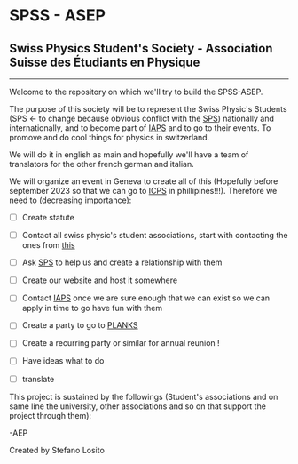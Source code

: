 # SPSS - ASEP

## Swiss Physics Student's Society - Association Suisse des Étudiants en Physique

___

Welcome to the repository on which we'll try to build the SPSS-ASEP.


The purpose of this society will be to represent the Swiss Physic's Students (SPS <- to change because obvious conflict with the [SPS](https://www.sps.ch/en/sps)) nationally and internationally, and to become part of [IAPS](https://www.iaps.info/) and to go to their events. To promove and do cool things for physics in switzerland.

We will do it in english as main and hopefully we'll have a team of translators for the other french german and italian.

We will organize an event in Geneva to create all of this (Hopefully before september 2023 so that we can go to [ICPS](https://www.icps2023.com/) in phillipines!!!). Therefore we need to (decreasing importance):

- [ ] Create statute
- [ ] Contact all swiss physic's student associations, start with contacting the ones from [this](https://www.swissuniversities.ch/en/organisation/members)
- [ ] Ask [SPS](https://www.sps.ch/en/sps) to help us and create a relationship with them
- [ ] Create our website and host it somewhere
- [ ] Contact [IAPS](https://www.iaps.info/) once we are sure enough that we can exist so we can apply in time to go have fun with them
- [ ] Create a party to go to [PLANKS](https://www.iaps.info/events/plancks/plancks-2023-in-milan/)
- [ ] Create a recurring party or similar for annual reunion !
- [ ] Have ideas what to do
- [ ] translate



This project is sustained by the followings (Student's associations and on same line the university, other associations and so on that support the project through them):

-AEP



Created by Stefano Losito
